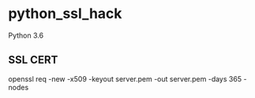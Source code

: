 # python_ssl_hack

Python 3.6

## SSL CERT

openssl req -new -x509 -keyout server.pem -out server.pem -days 365 -nodes